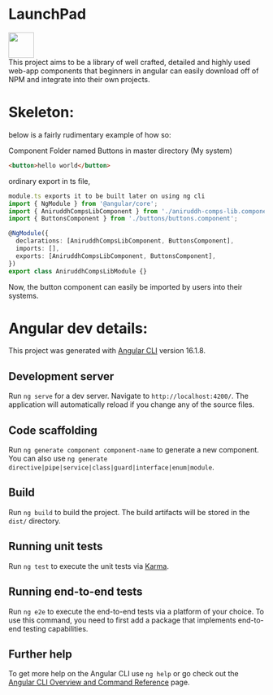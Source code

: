   # LaunchPad 

<div>
   <img src="https://github.com/thankyoufortherecongnitionchair/LaunchPad/assets/77891681/ae7b304b-578d-4bac-af1d-06a318b65f8a" height="50", width="50">
</div>
This project aims to be a library of well crafted, detailed and highly used web-app components that beginners in angular can easily download off of NPM and integrate into their own projects.

# Skeleton:

below is a fairly rudimentary example of how so:

Component Folder named Buttons in master directory (My system)
```html
<button>hello world</button>
```
ordinary export in ts file,
```typescript
module.ts exports it to be built later on using ng cli
import { NgModule } from '@angular/core';
import { AniruddhCompsLibComponent } from './aniruddh-comps-lib.component';
import { ButtonsComponent } from './buttons/buttons.component';

@NgModule({
  declarations: [AniruddhCompsLibComponent, ButtonsComponent],
  imports: [],
  exports: [AniruddhCompsLibComponent, ButtonsComponent],
})
export class AniruddhCompsLibModule {}
```
Now, the button component can easily be imported by users into their systems.

# Angular dev details:
This project was generated with [Angular CLI](https://github.com/angular/angular-cli) version 16.1.8.

## Development server

Run `ng serve` for a dev server. Navigate to `http://localhost:4200/`. The application will automatically reload if you change any of the source files.

## Code scaffolding

Run `ng generate component component-name` to generate a new component. You can also use `ng generate directive|pipe|service|class|guard|interface|enum|module`.

## Build

Run `ng build` to build the project. The build artifacts will be stored in the `dist/` directory.

## Running unit tests

Run `ng test` to execute the unit tests via [Karma](https://karma-runner.github.io).

## Running end-to-end tests

Run `ng e2e` to execute the end-to-end tests via a platform of your choice. To use this command, you need to first add a package that implements end-to-end testing capabilities.

## Further help

To get more help on the Angular CLI use `ng help` or go check out the [Angular CLI Overview and Command Reference](https://angular.io/cli) page.
